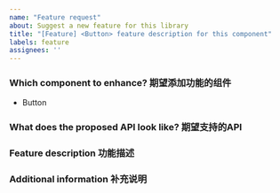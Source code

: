 ```yaml
---
name: "Feature request"
about: Suggest a new feature for this library
title: "[Feature] <Button> feature description for this component"
labels: feature
assignees: ''
---
```


### Which component to enhance? 期望添加功能的组件

- Button

### What does the proposed API look like? 期望支持的API

### Feature description 功能描述

### Additional information 补充说明

